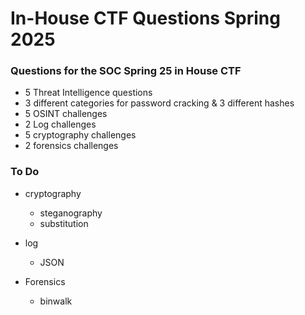 # In-House CTF Questions Spring 2025
### Questions for the SOC Spring 25 in House CTF

- 5 Threat Intelligence questions
- 3 different categories for password cracking & 3 different hashes
- 5 OSINT challenges
- 2 Log challenges
- 5 cryptography challenges
- 2 forensics challenges

### To Do 
- cryptography
  - steganography
  - substitution
 
- log
  - JSON
 
- Forensics
  - binwalk

